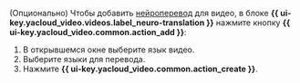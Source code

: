 (Опционально) Чтобы добавить [нейроперевод](../../video/concepts/videos.md#translation) для видео, в блоке **{{ ui-key.yacloud_video.videos.label_neuro-translation }}** нажмите кнопку **{{ ui-key.yacloud_video.common.action_add }}**:

1. В открывшемся окне выберите язык видео.
1. Выберите языки для перевода.
1. Нажмите **{{ ui-key.yacloud_video.common.action_create }}**.